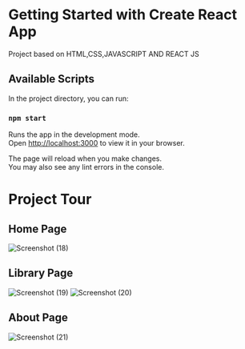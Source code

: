# Getting Started with Create React App

Project based on HTML,CSS,JAVASCRIPT AND REACT JS

## Available Scripts

In the project directory, you can run:

### `npm start`

Runs the app in the development mode.\
Open [http://localhost:3000](http://localhost:3000) to view it in your browser.

The page will reload when you make changes.\
You may also see any lint errors in the console.

# Project Tour


## Home Page
![Screenshot (18)](https://user-images.githubusercontent.com/107232134/191964760-eeac7622-c1e1-4685-b938-cf60863de0cf.png)

## Library Page

![Screenshot (19)](https://user-images.githubusercontent.com/107232134/191964788-a2d2a219-d99b-4608-9a5d-c122f40387c1.png)
![Screenshot (20)](https://user-images.githubusercontent.com/107232134/191964807-24e1abb9-b453-4f6d-a4f8-1fbe9c59db4a.png)

## About Page

![Screenshot (21)](https://user-images.githubusercontent.com/107232134/191964822-ae05e2bd-f53c-4ee9-b9a1-1d156232488c.png)
